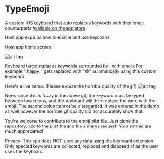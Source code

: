 # TypeEmoji

A custom iOS keyboard that auto replaces keywords with their emoji counterparts
[Available on the app store](https://itunes.apple.com/us/app/typeemoji/id1071471391?ls=1&mt=8)

Host app explains how to enable and use keyboard

Host app home screen:

![alt tag](https://cloud.githubusercontent.com/assets/15880950/12028360/2eaecbdc-ada4-11e5-81e9-de90b0547d9a.png)

Keyboard target replaces keywords surrounded by : with emojis 
For example ":happy:" gets replaced with "😄" automatically using this custom keyboard 

Here's a live demo: (Please excuse the horrible quality of the gif) 
![alt tag](https://cloud.githubusercontent.com/assets/15880950/12029247/0f299430-adb4-11e5-9798-dfdf73499f98.gif)

Note: since this is fuzzy in the above gif, the keyword must be typed between two colons, and the keyboard will then replace the word with the emoji. The second colon cannot be disregarded. It was entered in the demo as well however the horrible gif quality did not accurately show that. 

You're welcome to contribute to the emoji plist file. Just clone the repository, add to the plist file and file a merge request. Your entries are much appreciated!

Privacy: 
This app does NOT store any data using the keyboard extension. Only specied keywords are collected, replaced and disposed of as the user uses the keyboard. 
